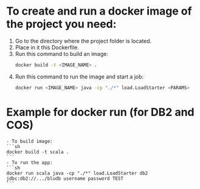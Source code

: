# To create and run a docker image of the project you need:
1) Go to the directory where the project folder is located.
2) Place in it this Dockerfile.
3) Run this command to build an image:
	```sh
	docker build -t <IMAGE_NAME> .
	```
4) Run this command to run the image and start a job:
	```sh
	docker run <IMAGE_NAME> java -cp "./*" load.LoadStarter <PARAMS>
	```
	
# Example for docker run (for DB2 and COS)
	- To build image:
	```sh 
	docker build -t scala .
	```
	- To run the app:
	```sh
	docker run scala java -cp "./*" load.LoadStarter db2 jdbc:db2://.../bludb username password TEST
	```